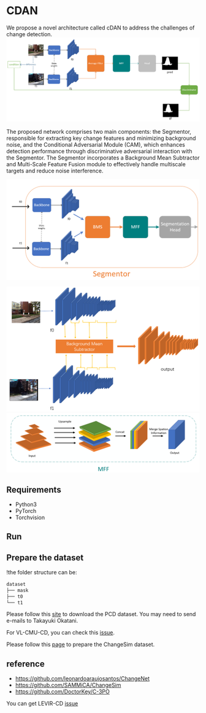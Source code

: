 # CDAN
We propose a novel architecture called cDAN to address the challenges of change detection. 
![structure](fig/structure.png "structure")

The proposed network comprises two main components: the Segmentor, responsible for extracting key change features and minimizing background noise, and the Conditional Adversarial Module (CAM), which enhances detection performance through discriminative adversarial interaction with the Segmentor. The Segmentor incorporates a Background Mean Subtractor and Multi-Scale Feature Fusion module to effectively handle multiscale targets and reduce noise interference.


![Segmentor](fig/Segmentor.png "Segmentor")

![bms](fig/BMS2.png "bms")
![mff](fig/MFF.png "mff")


## Requirements

* Python3
* PyTorch
* Torchvision

## Run


## Prepare the dataset

!the folder structure can be:

```
dataset 
├── mask
├── t0
└── t1
```

Please follow this [site](https://kensakurada.github.io/pcd_dataset.html) to download the PCD dataset. You may need to send e-mails to Takayuki Okatani.

For VL-CMU-CD, you can check this [issue](https://github.com/gmayday1997/SceneChangeDet/issues/7).

Please follow this [page](https://github.com/SAMMiCA/ChangeSim) to prepare the ChangeSim dataset.


## reference

* https://github.com/leonardoaraujosantos/ChangeNet
* https://github.com/SAMMiCA/ChangeSim
* https://github.com/DoctorKey/C-3PO




You can get LEVIR-CD [issue](https://chenhao.in/LEVIR/)
